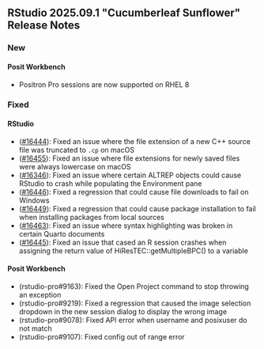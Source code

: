 ## RStudio 2025.09.1 "Cucumberleaf Sunflower" Release Notes

### New

#### Posit Workbench

- Positron Pro sessions are now supported on RHEL 8

### Fixed

#### RStudio

- ([#16444](https://github.com/rstudio/rstudio/issues/16444)): Fixed an issue where the file extension of a new C++ source file was truncated to `.cp` on macOS
- ([#16455](https://github.com/rstudio/rstudio/issues/16455)): Fixed an issue where file extensions for newly saved files were always lowercase on macOS
- ([#16346](https://github.com/rstudio/rstudio/issues/16436)): Fixed an issue where certain ALTREP objects could cause RStudio to crash while populating the Environment pane
- ([#16446](https://github.com/rstudio/rstudio/issues/16446)): Fixed a regression that could cause file downloads to fail on Windows
- ([#16449](https://github.com/rstudio/rstudio/issues/16449)): Fixed a regression that could cause package installation to fail when installing packages from local sources
- ([#16463](https://github.com/rstudio/rstudio/issues/16463)): Fixed an issue where syntax highlighting was broken in certain Quarto documents
- ([#16445](https://github.com/rstudio/rstudio/issues/16445)): Fixed an issue that cased an R session crashes when assigning the return value of HiResTEC::getMultipleBPC() to a variable

#### Posit Workbench

- (rstudio-pro#9163): Fixed the Open Project command to stop throwing an exception
- (rstudio-pro#9219): Fixed a regression that caused the image selection dropdown in the new session dialog to display the wrong image
- (rstudio-pro#9078): Fixed API error when username and posixuser do not match
- (rstudio-pro#9107): Fixed config out of range error

